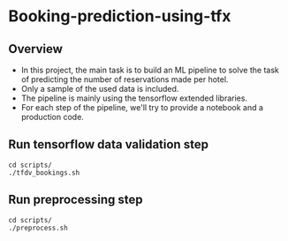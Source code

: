 # Booking-prediction-using-tfx

## Overview
* In this project, the main task is to build an ML pipeline to solve the task of predicting the number of reservations made per hotel.
* Only a sample of the used data is included.
* The pipeline is mainly using the tensorflow extended libraries.
* For each step of the pipeline, we'll try to provide a notebook and a production code. 

## Run tensorflow data validation step
```
cd scripts/
./tfdv_bookings.sh
```
## Run preprocessing step
```
cd scripts/
./preprocess.sh
```
